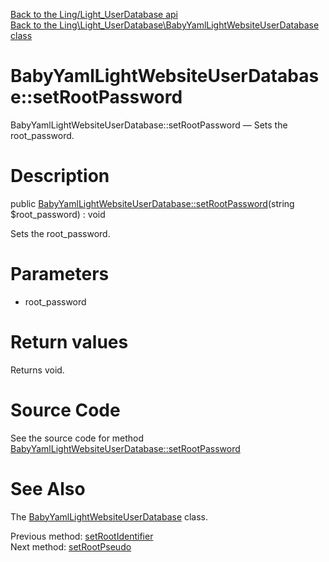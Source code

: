 [Back to the Ling/Light_UserDatabase api](https://github.com/lingtalfi/Light_UserDatabase/blob/master/doc/api/Ling/Light_UserDatabase.md)<br>
[Back to the Ling\Light_UserDatabase\BabyYamlLightWebsiteUserDatabase class](https://github.com/lingtalfi/Light_UserDatabase/blob/master/doc/api/Ling/Light_UserDatabase/BabyYamlLightWebsiteUserDatabase.md)


BabyYamlLightWebsiteUserDatabase::setRootPassword
================



BabyYamlLightWebsiteUserDatabase::setRootPassword — Sets the root_password.




Description
================


public [BabyYamlLightWebsiteUserDatabase::setRootPassword](https://github.com/lingtalfi/Light_UserDatabase/blob/master/doc/api/Ling/Light_UserDatabase/BabyYamlLightWebsiteUserDatabase/setRootPassword.md)(string $root_password) : void




Sets the root_password.




Parameters
================


- root_password

    


Return values
================

Returns void.








Source Code
===========
See the source code for method [BabyYamlLightWebsiteUserDatabase::setRootPassword](https://github.com/lingtalfi/Light_UserDatabase/blob/master/BabyYamlLightWebsiteUserDatabase.php#L500-L503)


See Also
================

The [BabyYamlLightWebsiteUserDatabase](https://github.com/lingtalfi/Light_UserDatabase/blob/master/doc/api/Ling/Light_UserDatabase/BabyYamlLightWebsiteUserDatabase.md) class.

Previous method: [setRootIdentifier](https://github.com/lingtalfi/Light_UserDatabase/blob/master/doc/api/Ling/Light_UserDatabase/BabyYamlLightWebsiteUserDatabase/setRootIdentifier.md)<br>Next method: [setRootPseudo](https://github.com/lingtalfi/Light_UserDatabase/blob/master/doc/api/Ling/Light_UserDatabase/BabyYamlLightWebsiteUserDatabase/setRootPseudo.md)<br>

